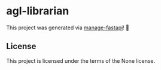 # agl-librarian

This project was generated via [manage-fastapi](https://ycd.github.io/manage-fastapi/)! :tada:

## License

This project is licensed under the terms of the None license.
